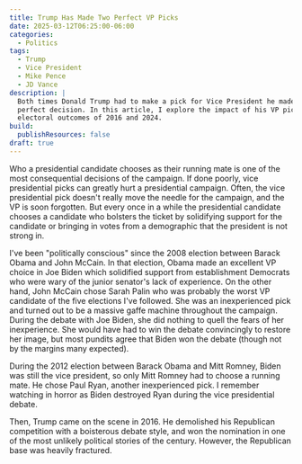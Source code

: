 ```yaml
---
title: Trump Has Made Two Perfect VP Picks
date: 2025-03-12T06:25:00-06:00
categories:
  - Politics
tags:
  - Trump
  - Vice President
  - Mike Pence
  - JD Vance
description: |
  Both times Donald Trump had to make a pick for Vice President he made the
  perfect decision. In this article, I explore the impact of his VP picks on the
  electoral outcomes of 2016 and 2024.
build:
  publishResources: false
draft: true
---
```


Who a presidential candidate chooses as their running mate is one of the most
consequential decisions of the campaign. If done poorly, vice presidential picks
can greatly hurt a presidential campaign. Often, the vice presidential pick
doesn't really move the needle for the campaign, and the VP is soon forgotten.
But every once in a while the presidential candidate chooses a candidate who
bolsters the ticket by solidifying support for the candidate or bringing in
votes from a demographic that the president is not strong in.

I've been "politically conscious" since the 2008 election between Barack Obama
and John McCain. In that election, Obama made an excellent VP choice in Joe
Biden which solidified support from establishment Democrats who were wary of the
junior senator's lack of experience. On the other hand, John McCain chose Sarah
Palin who was probably the worst VP candidate of the five elections I've
followed. She was an inexperienced pick and turned out to be a massive gaffe
machine throughout the campaign. During the debate with Joe Biden, she did
nothing to quell the fears of her inexperience. She would have had to win the
debate convincingly to restore her image, but most pundits agree that Biden won
the debate (though not by the margins many expected).

During the 2012 election between Barack Obama and Mitt Romney, Biden was still
the vice president, so only Mitt Romney had to choose a running mate. He chose
Paul Ryan, another inexperienced pick. I remember watching in horror as Biden
destroyed Ryan during the vice presidential debate.

Then, Trump came on the scene in 2016. He demolished his Republican competition
with a boisterous debate style, and won the nomination in one of the most
unlikely political stories of the century. However, the Republican base was
heavily fractured.
